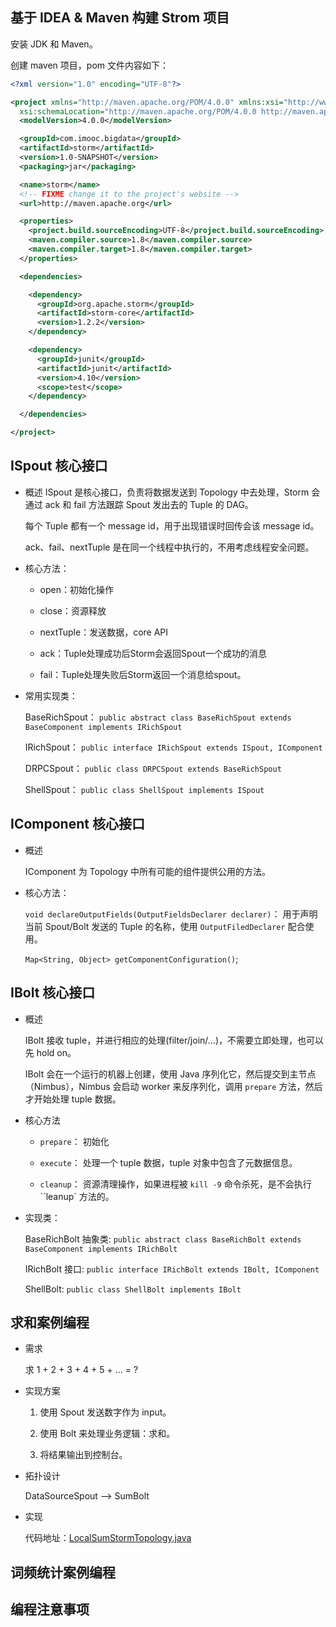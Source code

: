## 基于 IDEA & Maven 构建 Strom 项目

安装 JDK 和 Maven。

创建 maven 项目，pom 文件内容如下：

```xml
<?xml version="1.0" encoding="UTF-8"?>

<project xmlns="http://maven.apache.org/POM/4.0.0" xmlns:xsi="http://www.w3.org/2001/XMLSchema-instance"
  xsi:schemaLocation="http://maven.apache.org/POM/4.0.0 http://maven.apache.org/xsd/maven-4.0.0.xsd">
  <modelVersion>4.0.0</modelVersion>

  <groupId>com.imooc.bigdata</groupId>
  <artifactId>storm</artifactId>
  <version>1.0-SNAPSHOT</version>
  <packaging>jar</packaging>

  <name>storm</name>
  <!-- FIXME change it to the project's website -->
  <url>http://maven.apache.org</url>

  <properties>
    <project.build.sourceEncoding>UTF-8</project.build.sourceEncoding>
    <maven.compiler.source>1.8</maven.compiler.source>
    <maven.compiler.target>1.8</maven.compiler.target>
  </properties>

  <dependencies>

    <dependency>
      <groupId>org.apache.storm</groupId>
      <artifactId>storm-core</artifactId>
      <version>1.2.2</version>
    </dependency>

    <dependency>
      <groupId>junit</groupId>
      <artifactId>junit</artifactId>
      <version>4.10</version>
      <scope>test</scope>
    </dependency>

  </dependencies>

</project>
```

## ISpout 核心接口

- 概述
    ISpout 是核心接口，负责将数据发送到 Topology 中去处理，Storm 会通过 ack 和 fail 方法跟踪 Spout 发出去的 Tuple 的 DAG。

    每个 Tuple 都有一个 message id，用于出现错误时回传会该 message id。

    ack、fail、nextTuple 是在同一个线程中执行的，不用考虑线程安全问题。

- 核心方法：

    - open：初始化操作

    - close：资源释放

    - nextTuple：发送数据，core API

    - ack：Tuple处理成功后Storm会返回Spout一个成功的消息

    - fail：Tuple处理失败后Storm返回一个消息给spout。

- 常用实现类： 

    BaseRichSpout： `public abstract class BaseRichSpout extends BaseComponent implements IRichSpout`

    IRichSpout： `public interface IRichSpout extends ISpout, IComponent`

    DRPCSpout： `public class DRPCSpout extends BaseRichSpout`

    ShellSpout： `public class ShellSpout implements ISpout`

## IComponent 核心接口

- 概述

    IComponent 为 Topology 中所有可能的组件提供公用的方法。

- 核心方法：

    `void declareOutputFields(OutputFieldsDeclarer declarer)`： 用于声明当前 Spout/Bolt 发送的 Tuple 的名称，使用 `OutputFiledDeclarer` 配合使用。

    `Map<String, Object> getComponentConfiguration()`;

## IBolt 核心接口

- 概述

    IBolt 接收 tuple，并进行相应的处理(filter/join/...)，不需要立即处理，也可以先 hold on。

    IBolt 会在一个运行的机器上创建，使用 Java 序列化它，然后提交到主节点（Nimbus），Nimbus 会启动 worker 来反序列化，调用 `prepare` 方法，然后才开始处理 tuple 数据。

- 核心方法

    - `prepare`： 初始化

    - `execute`： 处理一个 tuple 数据，tuple 对象中包含了元数据信息。

    - `cleanup`： 资源清理操作，如果进程被 `kill -9` 命令杀死，是不会执行 ``leanup` 方法的。

- 实现类：

    BaseRichBolt 抽象类: `public abstract class BaseRichBolt extends BaseComponent implements IRichBolt`

    IRichBolt 接口: `public interface IRichBolt extends IBolt, IComponent`

    ShellBolt: `public class ShellBolt implements IBolt`

## 求和案例编程

- 需求

    求 1 + 2 + 3 + 4 + 5 + ... = ?

- 实现方案

    1. 使用 Spout 发送数字作为 input。

    2. 使用 Bolt 来处理业务逻辑：求和。

    3. 将结果输出到控制台。

- 拓扑设计

    DataSourceSpout --> SumBolt

- 实现

    代码地址：[LocalSumStormTopology.java](https://github.com/jiaoqiyuan/163-bigdate-note/blob/master/sxt/imooc/storm/storm/src/main/java/com/imooc/bigdata/LocalSumStormTopology.java)


## 词频统计案例编程

## 编程注意事项

